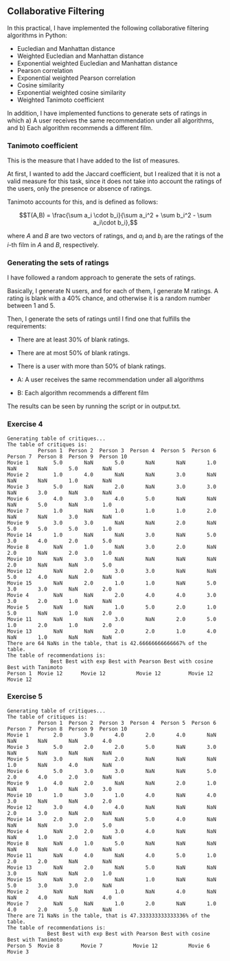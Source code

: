 ## Collaborative Filtering

In this practical, I have implemented the following collaborative filtering algorithms in Python:

- Eucledian and Manhattan distance
- Weighted Eucledian and Manhattan distance
- Exponential weighted Eucledian and Manhattan distance
- Pearson correlation
- Exponential weighted Pearson correlation
- Cosine similarity
- Exponential weighted cosine similarity
- Weighted Tanimoto coefficient

In addition, I have implemented functions to generate sets of ratings in which 
a) A user receives the same recommendation under all algorithms, and
b) Each algorithm recommends a different film.

### Tanimoto coefficient

This is the measure that I have added to the list of measures.

At first, I wanted to add the Jaccard coefficient, but I realized that it is not a valid measure for this task, since it does not take into account the ratings of the users, only the presence or absence of ratings.

Tanimoto accounts for this, and is defined as follows:

$$T(A,B) = \frac{\sum a_i \cdot b_i}{\sum a_i^2 + \sum b_i^2 - \sum a_i\cdot b_i},$$

where $A$ and $B$ are two vectors of ratings, and $a_i$ and $b_i$ are the ratings of the $i$-th film in $A$ and $B$, respectively.

### Generating the sets of ratings

I have followed a random approach to generate the sets of ratings. 

Basically, I generate N users, and for each of them, I generate M ratings. A rating is blank with a 40% chance, and otherwise it is a random number between 1 and 5.

Then, I generate the sets of ratings until I find one that fulfills the requirements:

- There are at least 30% of blank ratings.
- There are at most 50% of blank ratings.
- There is a user with more than 50% of blank ratings.

- A: A user receives the same recommendation under all algorithms
- B: Each algorithm recommends a different film

The results can be seen by running the script or in output.txt.

### Exercise 4

```
Generating table of critiques...
The table of critiques is:
          Person 1  Person 2  Person 3  Person 4  Person 5  Person 6  Person 7  Person 8  Person 9  Person 10
Movie 1        5.0       NaN       5.0       NaN       NaN       1.0       NaN       NaN       5.0        NaN
Movie 2        1.0       4.0       NaN       NaN       3.0       NaN       NaN       NaN       1.0        NaN
Movie 3        5.0       NaN       2.0       NaN       3.0       3.0       NaN       3.0       NaN        NaN
Movie 6        4.0       3.0       4.0       5.0       NaN       NaN       NaN       5.0       NaN        1.0
Movie 7        1.0       NaN       1.0       1.0       1.0       2.0       NaN       NaN       3.0        NaN
Movie 9        3.0       3.0       NaN       NaN       2.0       NaN       5.0       5.0       5.0        1.0
Movie 14       1.0       NaN       NaN       3.0       NaN       5.0       3.0       4.0       2.0        5.0
Movie 8        NaN       1.0       NaN       3.0       2.0       NaN       2.0       NaN       2.0        1.0
Movie 10       NaN       3.0       NaN       NaN       NaN       NaN       2.0       NaN       NaN        5.0
Movie 12       NaN       2.0       3.0       3.0       NaN       NaN       5.0       4.0       NaN        NaN
Movie 15       NaN       2.0       1.0       1.0       NaN       5.0       3.0       3.0       NaN        2.0
Movie 4        NaN       NaN       2.0       4.0       4.0       3.0       3.0       2.0       1.0        NaN
Movie 5        NaN       NaN       1.0       5.0       2.0       1.0       5.0       NaN       1.0        2.0
Movie 11       NaN       NaN       3.0       NaN       2.0       5.0       1.0       2.0       1.0        2.0
Movie 13       NaN       NaN       2.0       2.0       1.0       4.0       NaN       1.0       NaN        NaN
There are 64 NaNs in the table, that is 42.66666666666667% of the table.
The table of recommendations is:
              Best Best with exp Best with Pearson Best with cosine Best with Tanimoto
Person 1  Movie 12      Movie 12          Movie 12         Movie 12           Movie 12
```

### Exercise 5

```
Generating table of critiques...
The table of critiques is:
          Person 1  Person 2  Person 3  Person 4  Person 5  Person 6  Person 7  Person 8  Person 9  Person 10
Movie 1        2.0       3.0       4.0       2.0       4.0       NaN       NaN       NaN       NaN        4.0
Movie 3        5.0       2.0       2.0       5.0       NaN       3.0       NaN       NaN       NaN        NaN
Movie 5        3.0       NaN       2.0       NaN       NaN       NaN       1.0       NaN       4.0        NaN
Movie 6        5.0       3.0       3.0       NaN       NaN       5.0       2.0       4.0       2.0        NaN
Movie 9        4.0       2.0       NaN       NaN       2.0       1.0       NaN       1.0       NaN        3.0
Movie 10       1.0       3.0       1.0       4.0       NaN       4.0       3.0       NaN       NaN        2.0
Movie 12       3.0       4.0       4.0       NaN       NaN       NaN       2.0       3.0       NaN        NaN
Movie 14       2.0       2.0       NaN       5.0       4.0       NaN       NaN       NaN       3.0        5.0
Movie 4        NaN       2.0       3.0       4.0       NaN       NaN       NaN       1.0       2.0        NaN
Movie 8        NaN       1.0       5.0       NaN       NaN       NaN       NaN       NaN       4.0        NaN
Movie 11       NaN       4.0       NaN       4.0       5.0       1.0       2.0       2.0       NaN        NaN
Movie 13       NaN       2.0       NaN       5.0       NaN       NaN       3.0       NaN       NaN        1.0
Movie 15       NaN       2.0       NaN       1.0       NaN       NaN       5.0       3.0       3.0        NaN
Movie 2        NaN       NaN       1.0       NaN       4.0       NaN       NaN       4.0       NaN        4.0
Movie 7        NaN       NaN       1.0       2.0       NaN       1.0       4.0       2.0       5.0        NaN
There are 71 NaNs in the table, that is 47.333333333333336% of the table.
The table of recommendations is:
             Best Best with exp Best with Pearson Best with cosine Best with Tanimoto
Person 5  Movie 8       Movie 7          Movie 12          Movie 6            Movie 3
```